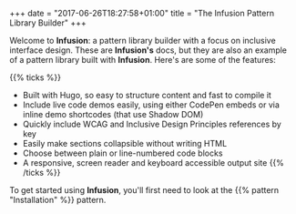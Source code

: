 +++
date = "2017-06-26T18:27:58+01:00"
title = "The Infusion Pattern Library Builder"
+++

Welcome to **Infusion**: a pattern library builder with a focus on inclusive interface design. These are **Infusion's** docs, but they are also an example of a pattern library built with **Infusion**. Here's are some of the features:

{{% ticks %}}
* Built with Hugo, so easy to structure content and fast to compile it
* Include live code demos easily, using either CodePen embeds or via inline demo shortcodes (that use Shadow DOM)
* Quickly include WCAG and Inclusive Design Principles references by key
* Easily make sections collapsible without writing HTML
* Choose between plain or line-numbered code blocks
* A responsive, screen reader and keyboard accessible output site
{{% /ticks %}}

To get started using **Infusion**, you'll first need to look at the {{% pattern "Installation" %}} pattern.
